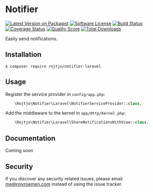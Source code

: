# Notifier

[![Latest Version on Packagist][ico-version]][link-packagist]
[![Software License][ico-license]](LICENSE.md)
[![Build Status][ico-travis]][link-travis]
[![Coverage Status][ico-scrutinizer]][link-scrutinizer]
[![Quality Score][ico-code-quality]][link-code-quality]
[![Total Downloads][ico-downloads]][link-downloads]

Easily send notifications.

## Installation

```
$ composer require rojtjo/notifier-laravel
```

## Usage

Register the service provider in `config/app.php`:

```php
    \Rojtjo\Notifier\Laravel\NotifierServiceProvider::class,
```

Add the middleware to the kernel in `app/Http/Kernel.php`:

```php
    \Rojtjo\Notifier\Laravel\ShareNotificationsWithView::class,
```

## Documentation

Coming soon

## Security

If you discover any security related issues, please email me@rojvroemen.com instead of using the issue tracker.

[ico-version]: https://img.shields.io/packagist/v/Rojtjo/notifier-laravel.svg?style=flat-square
[ico-license]: https://img.shields.io/badge/license-MIT-brightgreen.svg?style=flat-square
[ico-travis]: https://img.shields.io/travis/Rojtjo/notifier-laravel/master.svg?style=flat-square
[ico-scrutinizer]: https://img.shields.io/scrutinizer/coverage/g/rojtjo/notifier-laravel.svg?style=flat-square
[ico-code-quality]: https://img.shields.io/scrutinizer/g/rojtjo/notifier-laravel.svg?style=flat-square
[ico-downloads]: https://img.shields.io/packagist/dt/Rojtjo/notifier-laravel.svg?style=flat-square

[link-packagist]: https://packagist.org/packages/Rojtjo/notifier-laravel
[link-travis]: https://travis-ci.org/Rojtjo/notifier-laravel
[link-scrutinizer]: https://scrutinizer-ci.com/g/rojtjo/notifier-laravel/code-structure
[link-code-quality]: https://scrutinizer-ci.com/g/rojtjo/notifier-laravel
[link-downloads]: https://packagist.org/packages/Rojtjo/notifier-laravel
